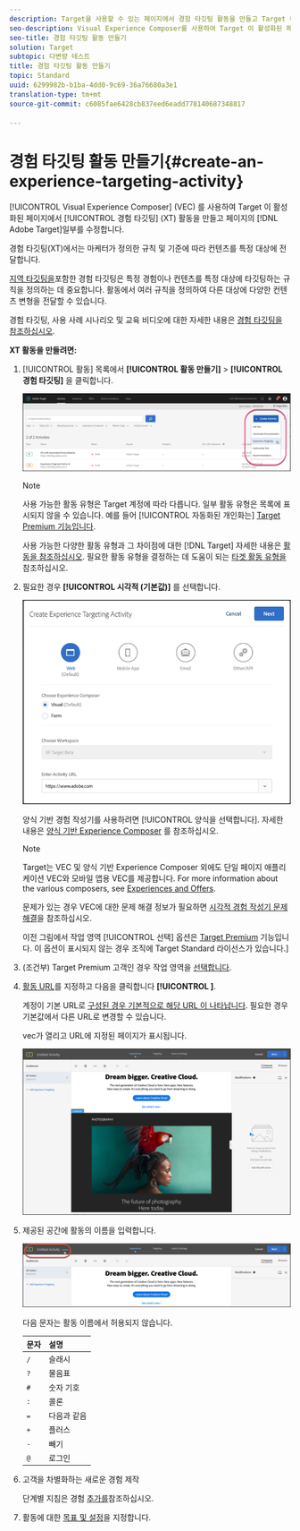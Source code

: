 ```yaml
---
description: Target을 사용할 수 있는 페이지에서 경험 타깃팅 활동을 만들고 Target 내에서 해당 페이지의 부분을 수정하려면 시각적 경험 작성기를 사용하십시오.
seo-description: Visual Experience Composer를 사용하여 Target 이 활성화된 페이지에서 XT (Experience Targeting) 활동을 만들고 Adobe Target 내에서 페이지의 일부를 수정할 수 있습니다.
seo-title: 경험 타깃팅 활동 만들기
solution: Target
subtopic: 다변량 테스트
title: 경험 타깃팅 활동 만들기
topic: Standard
uuid: 6299982b-b1ba-4dd0-9c69-36a76680a3e1
translation-type: tm+mt
source-git-commit: c6085fae6428cb837eed6eadd778140687348817

---
```



# 경험 타깃팅 활동 만들기{#create-an-experience-targeting-activity}

[!UICONTROL Visual Experience Composer] (VEC) 를 사용하여 Target 이 활성화된 페이지에서 [!UICONTROL 경험 타깃팅] (XT) 활동을 만들고 페이지의 [!DNL Adobe Target]일부를 수정합니다.

경험 타깃팅(XT)에서는 마케터가 정의한 규칙 및 기준에 따라 컨텐츠를 특정 대상에 전달합니다.

[지역 타깃팅을](/help/c-target/c-audiences/c-target-rules/geo.md)포함한 경험 타깃팅은 특정 경험이나 컨텐츠를 특정 대상에 타깃팅하는 규칙을 정의하는 데 중요합니다. 활동에서 여러 규칙을 정의하여 다른 대상에 다양한 컨텐츠 변형을 전달할 수 있습니다.

경험 타깃팅, 사용 사례 시나리오 및 교육 비디오에 대한 자세한 내용은 [경험 타깃팅을 참조하십시오](/help/c-activities/t-experience-target/experience-target.md).

**XT 활동을 만들려면:**

1. [!UICONTROL 활동] 목록에서 **[!UICONTROL 활동 만들기]** &gt; **[!UICONTROL 경험 타깃팅]** 을 클릭합니다.

   ![활동 만들기 &gt; 경험 타깃팅](/help/c-activities/t-experience-target/t-xt-create/assets/xt_select-1.png)

   >[!NOTE]
   >
   >사용 가능한 활동 유형은 Target 계정에 따라 다릅니다. 일부 활동 유형은 목록에 표시되지 않을 수 있습니다. 예를 들어 [!UICONTROL 자동화된 개인화는] [Target Premium 기능입니다](/help/c-intro/intro.md#premium).
   >
   >사용 가능한 다양한 활동 유형과 그 차이점에 대한 [!DNL Target] 자세한 내용은 [활동을 참조하십시오](../../../c-activities/activities.md#concept_D317A95A1AB54674BA7AB65C7985BA03). 필요한 활동 유형을 결정하는 데 도움이 되는 [타겟 활동 유형을](/help/c-activities/target-activities-guide.md) 참조하십시오.

1. 필요한 경우 **[!UICONTROL 시각적 (기본값)]** 를 선택합니다.

   ![경험 타깃팅 활동 만들기 대화 상자](/help/c-activities/t-experience-target/t-xt-create/assets/form_url-new.png)

   양식 기반 경험 작성기를 사용하려면 [!UICONTROL 양식을 선택합니다]. 자세한 내용은 [양식 기반 Experience Composer](/help/c-experiences/form-experience-composer.md) 를 참조하십시오.

   >[!NOTE]
   >
   >Target는 VEC 및 양식 기반 Experience Composer 외에도 단일 페이지 애플리케이션 VEC와 모바일 앱용 VEC를 제공합니다. For more information about the various composers, see [Experiences and Offers](/help/c-experiences/experiences.md).
   >
   >문제가 있는 경우 VEC에 대한 문제 해결 정보가 필요하면 [시각적 경험 작성기 문제 해결](/help/c-experiences/c-visual-experience-composer/r-troubleshoot-composer/troubleshoot-composer.md)을 참조하십시오.
   >
   >이전 그림에서 작업 영역 [!UICONTROL 선택] 옵션은 [Target Premium](/help/c-intro/intro.md) 기능입니다. 이 옵션이 표시되지 않는 경우 조직에 Target Standard 라이선스가 있습니다.]

1. (조건부) Target Premium 고객인 경우 작업 영역을 [선택합니다](/help/administrating-target/c-user-management/property-channel/property-channel.md).

1. [활동 URL](../../../c-activities/t-experience-target/t-xt-create/xt-activity-url.md#concept_D28549AAA0A14E3BB5F05F32BE8ABC90)를 지정하고 다음을 클릭합니다 **[!UICONTROL ]**.

   계정이 기본 URL로 [구성된 경우 기본적으로 해당 URL 이 나타납니다](/help/administrating-target/r-target-account-preferences/target-account-preferences.md). 필요한 경우 기본값에서 다른 URL로 변경할 수 있습니다.

   vec가 열리고 URL에 지정된 페이지가 표시됩니다.

   ![VEC 내에서 경험 타깃팅 활동](/help/c-activities/t-experience-target/t-xt-create/assets/xt-in-vec.png)

1. 제공된 공간에 활동의 이름을 입력합니다.

   ![이름 필드](/help/c-activities/t-experience-target/t-xt-create/assets/xt_name-new.png)

   다음 문자는 활동 이름에서 허용되지 않습니다.

   | 문자 | 설명 |
   |--- |--- |
   | `/` | 슬래시 |
   | `?` | 물음표 |
   | `#` | 숫자 기호 |
   | `:` | 콜론 |
   | `=` | 다음과 같음 |
   | `+` | 플러스 |
   | `-` | 빼기 |
   | `@` | 로그인 |

1. 고객을 차별화하는 새로운 경험 제작

   단계별 지침은 경험 [추가를](/help/c-activities/t-experience-target/t-xt-create/xt-add-experience.md)참조하십시오.

1. 활동에 대한 [목표 및 설정](../../../c-activities/t-experience-target/t-xt-create/xt-goals-and-settings.md#reference_B25389FD6F3A4989801E740364B089CC)을 지정합니다.
